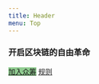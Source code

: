 ```yaml
---
title: Header
menu: Top
---
```


<h3 class="header-font">开启区块链的自由革命</h3>
<a href="cn/crowdfund" class="btn btn-xl" style="margin-top: 4px; margin-bottom: -50px; background-color: #90cc90; border-color: green;"><i class="fa fa-rocket"></i> 加入众筹</a>
<a href="cn/terms" class="btn btn-xl" style="margin-top: 4px; margin-bottom: -50px;"><i class="fa fa-legal"></i> 规则</a>
